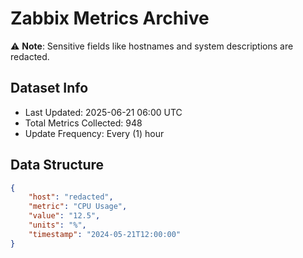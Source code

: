 # Zabbix Metrics Archive

⚠️ **Note**: Sensitive fields like hostnames and system descriptions are redacted.

## Dataset Info
- Last Updated: 2025-06-21 06:00 UTC
- Total Metrics Collected: 948
- Update Frequency: Every (1) hour

## Data Structure
```json
{
    "host": "redacted",
    "metric": "CPU Usage",
    "value": "12.5",
    "units": "%",
    "timestamp": "2024-05-21T12:00:00"
}
```
